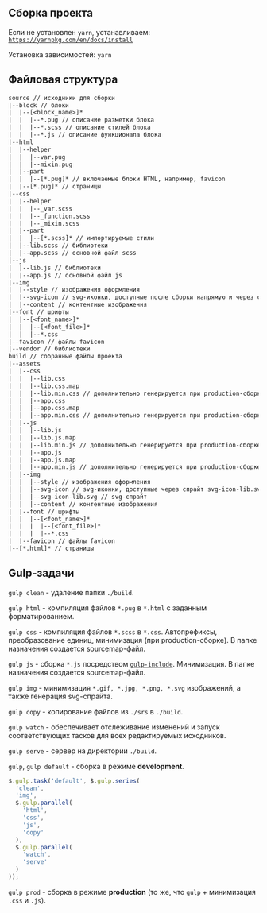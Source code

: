 ## Сборка проекта

Если не установлен `yarn`, устанавливаем: [`https://yarnpkg.com/en/docs/install`](https://yarnpkg.com/en/docs/install)

Установка зависимостей: `yarn`

## Файловая структура
```txt
source // исходники для сборки
|--block // блоки
|  |--[<block_name>]*
|  |  |--*.pug // описание разметки блока
|  |  |--*.scss // описание стилей блока
|  |  |--*.js // описание функционала блока
|--html
|  |--helper
|  |  |--var.pug
|  |  |--mixin.pug
|  |--part
|  |  |--[*.pug]* // включаемые блоки HTML, например, favicon
|  |--[*.pug]* // страницы
|--css
|  |--helper
|  |  |--_var.scss
|  |  |--_function.scss
|  |  |--_mixin.scss
|  |--part
|  |  |--[*.scss]* // импортируемые стили
|  |--lib.scss // библиотеки
|  |--app.scss // основной файл scss
|--js
|  |--lib.js // библиотеки
|  |--app.js // основной файл js
|--img
|  |--style // изображения оформления
|  |--svg-icon // svg-иконки, доступные после сборки напрямую и через спрайт 
|  |--content // контентные изображения
|--font // шрифты
|  |--[<font_name>]*
|  |  |--[<font_file>]*
|  |  |--*.css
|--favicon // файлы favicon
|--vendor // библиотеки
build // собранные файлы проекта
|--assets
|  |--css
|  |  |--lib.css
|  |  |--lib.css.map
|  |  |--lib.min.css // дополнительно генерируется при production-сборке
|  |  |--app.css
|  |  |--app.css.map
|  |  |--app.min.css // дополнительно генерируется при production-сборке
|  |--js
|  |  |--lib.js
|  |  |--lib.js.map
|  |  |--lib.min.js // дополнительно генерируется при production-сборке
|  |  |--app.js
|  |  |--app.js.map
|  |  |--app.min.js // дополнительно генерируется при production-сборке
|  |--img
|  |  |--style // изображения оформления
|  |  |--svg-icon // svg-иконки, доступные через спрайт svg-icon-lib.svg
|  |  |--svg-icon-lib.svg // svg-спрайт
|  |  |--content // контентные изображения
|  |--font // шрифты
|  |  |--[<font_name>]*
|  |  |  |--[<font_file>]*
|  |  |  |--*.css
|  |--favicon // файлы favicon
|--[*.html]* // страницы
```
## Gulp-задачи

`gulp clean` - удаление папки `./build`.

`gulp html` - компиляция файлов `*.pug` в `*.html` с заданным форматированием.

`gulp css` - компиляция файлов `*.scss` в `*.css`. Автопрефиксы, преобразование единиц, минимизация (при production-сборке). В папке назначения создается sourcemap-файл.

`gulp js` - сборка `*.js` посредством [`gulp-include`](https://www.npmjs.com/package/gulp-include). Минимизация. В папке назначения создается sourcemap-файл.

`gulp img` - минимизация `*.gif, *.jpg, *.png, *.svg` изображений, а также генерация svg-спрайта.

`gulp copy` - копирование файлов из `./srs` в `./build`.

`gulp watch` - обеспечивает отслеживание изменений и запуск соответствующих тасков для всех редактируемых исходников.

`gulp serve` - сервер на директории `./build`.

`gulp`, `gulp default` - сборка в режиме **development**.
```js
$.gulp.task('default', $.gulp.series(
  'clean',
  'img',
  $.gulp.parallel(
    'html',
    'css',
    'js',
    'copy'
  ),
  $.gulp.parallel(
    'watch',
    'serve'
  )
));
```
`gulp prod` - сборка в режиме **production** (то же, что `gulp` + минимизация `.css` и `.js`).

